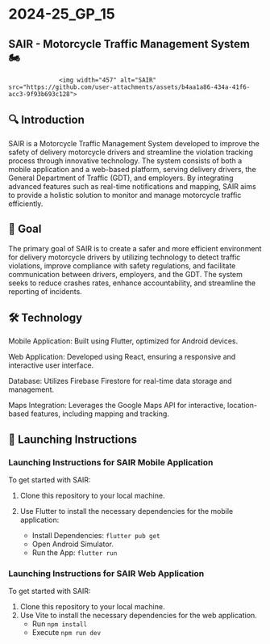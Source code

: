 # 2024-25_GP_15
## SAIR - Motorcycle Traffic Management System :motorcycle:

                  <img width="457" alt="SAIR" src="https://github.com/user-attachments/assets/b4aa1a86-434a-41f6-acc3-9f93b693c128">




## :mag: Introduction
SAIR is a Motorcycle Traffic Management System developed to improve the safety of delivery motorcycle drivers and streamline the violation tracking process through innovative technology. The system consists of both a mobile application and a web-based platform, serving delivery drivers, the General Department of Traffic (GDT), and employers. By integrating advanced features such as real-time notifications and mapping, SAIR aims to provide a holistic solution to monitor and manage motorcycle traffic efficiently.

## :dart: Goal
The primary goal of SAIR is to create a safer and more efficient environment for delivery motorcycle drivers by utilizing technology to detect traffic violations, improve compliance with safety regulations, and facilitate communication between drivers, employers, and the GDT. The system seeks to reduce crashes rates, enhance accountability, and streamline the reporting of incidents.

## :hammer_and_wrench: Technology
Mobile Application: Built using Flutter, optimized for Android devices.

Web Application: Developed using React, ensuring a responsive and interactive user interface.

Database: Utilizes Firebase Firestore for real-time data storage and management.

Maps Integration: Leverages the Google Maps API for interactive, location-based features, including mapping and tracking.

## :memo: Launching Instructions
### Launching Instructions for SAIR Mobile Application 

To get started with SAIR:

1. Clone this repository to your local machine.
2. Use Flutter to install the necessary dependencies for the mobile application:
   
   - Install Dependencies: `flutter pub get`
   - Open Android Simulator.
   - Run the App: `flutter run`
   
### Launching Instructions for SAIR Web Application 
To get started with SAIR:
1. Clone this repository to your local machine.
2. Use Vite to install the necessary dependencies for the web application.
   - Run `npm install`
   - Execute `npm run dev`

